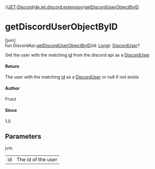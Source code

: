 //[JET-Discord](../../index.md)/[de.jet.discord.extension](index.md)/[getDiscordUserObjectByID](get-discord-user-object-by-i-d.md)

# getDiscordUserObjectByID

[jvm]\
fun DiscordApi.[getDiscordUserObjectByID](get-discord-user-object-by-i-d.md)(id: [Long](https://kotlinlang.org/api/latest/jvm/stdlib/kotlin/-long/index.html)): [DiscordUser](../de.jet.discord.user/-discord-user/index.md)?

Get the user with the matching [id](get-discord-user-object-by-i-d.md) from the discord api as a [DiscordUser](../de.jet.discord.user/-discord-user/index.md)

#### Return

The user with the matching [id](get-discord-user-object-by-i-d.md) as a [DiscordUser](../de.jet.discord.user/-discord-user/index.md) or null if not exists

#### Author

Fruxz

#### Since

1.0

## Parameters

jvm

| | |
|---|---|
| id | The id of the user |

